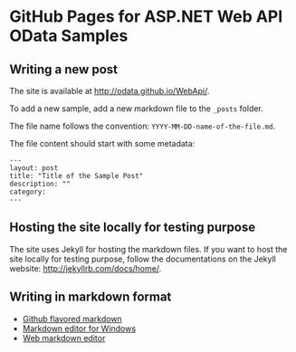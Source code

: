 # GitHub Pages for ASP.NET Web API OData Samples

## Writing a new post

The site is available at http://odata.github.io/WebApi/.

To add a new sample, add a new markdown file to the `_posts` folder.

The file name follows the convention: `YYYY-MM-DD-name-of-the-file.md`.

The file content should start with some metadata:

```
---
layout: post
title: "Title of the Sample Post"
description: ""
category: 
---
```

## Hosting the site locally for testing purpose

The site uses Jekyll for hosting the markdown files. If you want to host the site locally for testing purpose, follow the documentations on the Jekyll website: http://jekyllrb.com/docs/home/.

## Writing in markdown format

* [Github flavored markdown](https://help.github.com/articles/github-flavored-markdown/)
* [Markdown editor for Windows](http://markdownpad.com/)
* [Web markdown editor](https://stackedit.io/)
